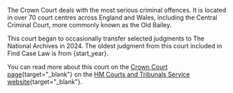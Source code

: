 The Crown Court deals with the most serious criminal offences. It is located in over 70 court centres across England and Wales, including the Central Criminal Court, more commonly known as the Old Bailey.

This court began to occasionally transfer selected judgments to The National Archives in 2024. The oldest judgment from this court included in Find Case Law is from {start_year}.

You can read more about this court on the [Crown Court page](https://www.judiciary.uk/courts-and-tribunals/crown-court/){target="\_blank"} on the [HM Courts and Tribunals Service website](https://www.judiciary.uk/){target="\_blank"}.
